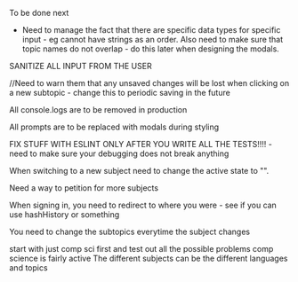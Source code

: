 To be done next
  - Need to manage the fact that there are specific data types for specific input - eg cannot have strings as an order. Also need to make sure that topic names do not overlap - do this later when designing the modals.

SANITIZE ALL INPUT FROM THE USER

//Need to warn them that any unsaved changes will be lost when clicking on a new subtopic - change this to periodic saving in the future


All console.logs are to be removed in production

All prompts are to be replaced with modals during styling

FIX STUFF WITH ESLINT ONLY AFTER YOU WRITE ALL THE TESTS!!!! - need to make sure your debugging does not break anything

When switching to a new subject need to change the active state to "".

Need a way to petition for more subjects

When signing in, you need to redirect to where you were - see if you can use hashHistory or something

You need to change the subtopics everytime the subject changes

start with just comp sci first and test out all the possible problems
  comp science is fairly active
  The different subjects can be the different languages and topics
